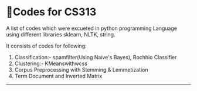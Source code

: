 
# 🚀Codes for CS313

A list of codes which were excueted in python programming Language using different libraries sklearn, NLTK, string.

It consists of codes for following:

1. Classification:- spamfilter(Using Naive's Bayes), Rochhio Classifier
2. Clustering:- KMeanswithwcss
3. Corpus Preprocessing with Stemming & Lemmetization
4. Term Document and Inverted Matrix

---
